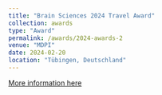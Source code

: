 ```yaml
---
title: "Brain Sciences 2024 Travel Award"
collection: awards
type: "Award"
permalink: /awards/2024-awards-2
venue: "MDPI"
date: 2024-02-20
location: "Tübingen, Deutschland"
---
```


[More information here](https://www.mdpi.com/journal/brainsci/awards/2420)